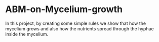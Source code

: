 # ABM-on-Mycelium-growth
In this project, by creating some simple rules we show that how the mycelium grows and also how the nutrients spread through the hyphae inside the mycelium.
